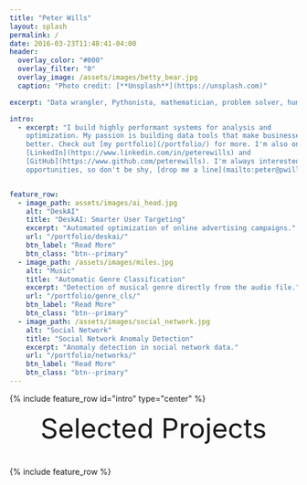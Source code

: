 ```yaml
---
title: "Peter Wills"
layout: splash
permalink: /
date: 2016-03-23T11:48:41-04:00
header:
  overlay_color: "#000"
  overlay_filter: "0"
  overlay_image: /assets/images/betty_bear.jpg
  caption: "Photo credit: [**Unsplash**](https://unsplash.com)"

excerpt: "Data wrangler, Pythonista, mathematician, problem solver, human being"

intro: 
  - excerpt: "I build highly performant systems for analysis and
    optimization. My passion is building data tools that make businesses work
    better. Check out [my portfolio](/portfolio/) for more. I'm also on 
	[LinkedIn](https://www.linkedin.com/in/peterewills) and
    [GitHub](https://www.github.com/peterewills). I'm always interested in new
    opportunities, so don't be shy, [drop me a line](mailto:peter@pwills.com)!"


feature_row:
  - image_path: assets/images/ai_head.jpg
    alt: "DeskAI"
    title: "DeskAI: Smarter User Targeting"
    excerpt: "Automated optimization of online advertising campaigns."
    url: "/portfolio/deskai/"
    btn_label: "Read More"
    btn_class: "btn--primary"	
  - image_path: /assets/images/miles.jpg
    alt: "Music"
    title: "Automatic Genre Classification"
    excerpt: "Detection of musical genre directly from the audio file."
    url: "/portfolio/genre_cls/"
    btn_label: "Read More"
    btn_class: "btn--primary"	
  - image_path: /assets/images/social_network.jpg
    alt: "Social Network"
    title: "Social Network Anomaly Detection"
    excerpt: "Anomaly detection in social network data."
    url: "/portfolio/networks/"
    btn_label: "Read More"
    btn_class: "btn--primary"
---
```


{% include feature_row id="intro" type="center" %}

<div style="margin-bottom:1cm" align="center"><font size="55">Selected Projects</font></div>

{% include feature_row %}
